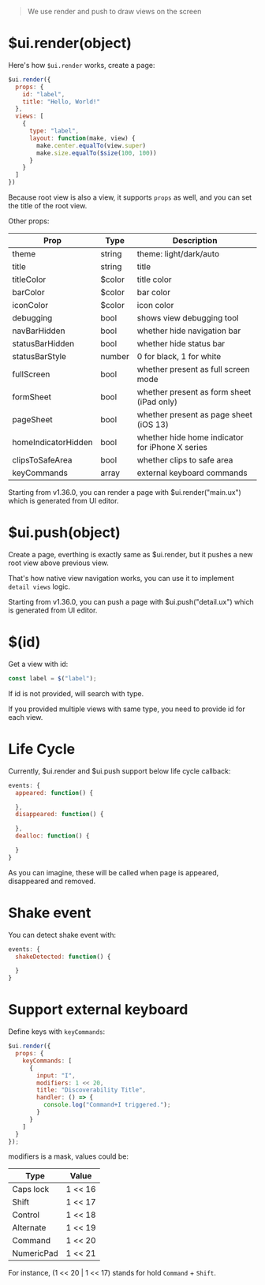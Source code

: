 > We use render and push to draw views on the screen

# $ui.render(object)

Here's how `$ui.render` works, create a page:

```js
$ui.render({
  props: {
    id: "label",
    title: "Hello, World!"
  },
  views: [
    {
      type: "label",
      layout: function(make, view) {
        make.center.equalTo(view.super)
        make.size.equalTo($size(100, 100))
      }
    }
  ]
})
```

Because root view is also a view, it supports `props` as well, and you can set the title of the root view.

Other props:

Prop | Type | Description
---|---|---
theme | string | theme: light/dark/auto
title | string | title
titleColor | $color | title color
barColor | $color | bar color
iconColor | $color | icon color
debugging | bool | shows view debugging tool
navBarHidden | bool | whether hide navigation bar
statusBarHidden | bool | whether hide status bar
statusBarStyle | number | 0 for black, 1 for white
fullScreen | bool | whether present as full screen mode
formSheet | bool | whether present as form sheet (iPad only)
pageSheet | bool | whether present as page sheet (iOS 13)
homeIndicatorHidden | bool | whether hide home indicator for iPhone X series
clipsToSafeArea | bool | whether clips to safe area
keyCommands | array | external keyboard commands

Starting from v1.36.0, you can render a page with $ui.render("main.ux") which is generated from UI editor.

# $ui.push(object)

Create a page, everthing is exactly same as $ui.render, but it pushes a new root view above previous view.

That's how native view navigation works, you can use it to implement `detail views` logic.

Starting from v1.36.0, you can push a page with $ui.push("detail.ux") which is generated from UI editor.

# $(id)

Get a view with id:

```js
const label = $("label");
```

If id is not provided, will search with type.

If you provided multiple views with same type, you need to provide id for each view.

# Life Cycle

Currently, $ui.render and $ui.push support below life cycle callback:

```js
events: {
  appeared: function() {

  },
  disappeared: function() {

  },
  dealloc: function() {

  }
}
```

As you can imagine, these will be called when page is appeared, disappeared and removed.

# Shake event

You can detect shake event with:

```js
events: {
  shakeDetected: function() {

  }
}
```

# Support external keyboard

Define keys with `keyCommands`:

```js
$ui.render({
  props: {
    keyCommands: [
      {
        input: "I",
        modifiers: 1 << 20,
        title: "Discoverability Title",
        handler: () => {
          console.log("Command+I triggered.");
        }
      }
    ]
  }
});
```

modifiers is a mask, values could be:

Type | Value
---|---
Caps lock | 1 << 16
Shift | 1 << 17
Control | 1 << 18
Alternate | 1 << 19
Command | 1 << 20
NumericPad | 1 << 21

For instance, (1 << 20 | 1 << 17) stands for hold `Command` + `Shift`.
